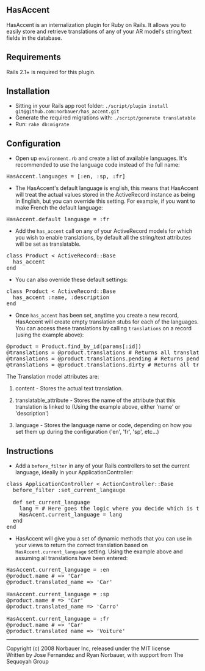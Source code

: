## HasAccent

HasAccent is an internalization plugin for Ruby on Rails.  It allows you to easily store and retrieve translations of any of your AR model's string/text fields in the database.

## Requirements

Rails 2.1+ is required for this plugin.

## Installation

* Sitting in your Rails app root folder: `./script/plugin install git@github.com:norbauer/has_accent.git`
* Generate the required migrations with: `./script/generate translatable`
* Run: `rake db:migrate`
   
## Configuration

* Open up `environment.rb` and create a list of available languages.  It's recommended to use the language code instead of the full name:

<pre>
HasAccent.languages = [:en, :sp, :fr]
</pre>

* The HasAccent's default language is english, this means that HasAccent will treat the actual values stored in the ActiveRecord instance as being in English, but you can override this setting.  For example, if you want to make French the default language:

<pre>
HasAccent.default_language = :fr
</pre>

* Add the `has_accent` call on any of your ActiveRecord models for which you wish to enable translations, by default all the string/text attributes will be set as translatable.

<pre>
class Product < ActiveRecord::Base
  has_accent
end
</pre>

* You can also override these default settings:

<pre>
class Product < ActiveRecord::Base
  has_accent :name, :description
end
</pre>

* Once `has_accent` has been set, anytime you create a new record, HasAccent will create empty translation stubs for each of the languages.  You can access these translations by calling `translations` on a record (using the example above):

<pre>
@product = Product.find_by_id(params[:id])
@translations = @product.translations # Returns all translations
@translations = @product.translations.pending # Returns pending translations, those which are just stubs (empty)
@translations = @product.translations.dirty # Returns all translations that might be out of date because the original attribute was modified.
</pre>

The Translation model attributes are: 

1. content - Stores the actual text translation.

2. translatable_attribute - Stores the name of the attribute that this translation is linked to (Using the example above, either 'name' or 'description')

3. language -  Stores the language name or code, depending on how you set them up during the configuration ('en', 'fr', 'sp', etc...)

## Instructions

* Add a `before_filter` in any of your Rails controllers to set the current language, ideally in your ApplicationController:

<pre>
class ApplicationController < ActionController::Base
  before_filter :set_current_langauge
  
  def set_current_language
    lang = # Here goes the logic where you decide which is the current language
    HasAcent.current_language = lang
  end
end
</pre>

* HasAccent will give you a set of dynamic methods that you can use in your views to return the correct translation based on `HasAccent.current_language` setting.  Using the example above and assuming all translations have been entered:

<pre>
HasAccent.current_language = :en
@product.name # => 'Car'
@product.translated_name => 'Car'

HasAccent.current_language = :sp
@product.name # => 'Car'
@product.translated_name => 'Carro'

HasAccent.current_language = :fr
@product.name # => 'Car'
@product.translated_name => 'Voiture'
</pre>

---
Copyright (c) 2008 Norbauer Inc, released under the MIT license<br/>
Written by Jose Fernandez and Ryan Norbauer, with support from The Sequoyah Group